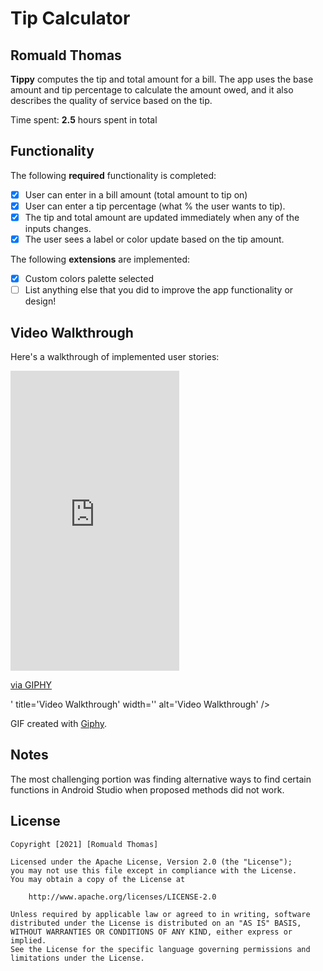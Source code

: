 # Tip Calculator 

## Romuald Thomas

**Tippy** computes the tip and total amount for a bill. The app uses the base amount and tip percentage to calculate the amount owed, and it also describes the quality of service based on the tip.

Time spent: **2.5** hours spent in total

## Functionality 

The following **required** functionality is completed:

* [x] User can enter in a bill amount (total amount to tip on)
* [x] User can enter a tip percentage (what % the user wants to tip).
* [x] The tip and total amount are updated immediately when any of the inputs changes.
* [x] The user sees a label or color update based on the tip amount. 

The following **extensions** are implemented:

* [x] Custom colors palette selected
* [ ] List anything else that you did to improve the app functionality or design!

## Video Walkthrough

Here's a walkthrough of implemented user stories:

<iframe src="https://giphy.com/embed/fiWX6NBRoZ0EUvk5b8" width="270" height="480" frameBorder="0" class="giphy-embed" allowFullScreen></iframe><p><a href="https://giphy.com/gifs/fiWX6NBRoZ0EUvk5b8">via GIPHY</a></p>' title='Video Walkthrough' width='' alt='Video Walkthrough' />

GIF created with [Giphy](https://giphy.com/apps/giphycapture).

## Notes

The most challenging portion was finding alternative ways to find certain functions in Android Studio when proposed methods did not work.

## License

    Copyright [2021] [Romuald Thomas]

    Licensed under the Apache License, Version 2.0 (the "License");
    you may not use this file except in compliance with the License.
    You may obtain a copy of the License at

        http://www.apache.org/licenses/LICENSE-2.0

    Unless required by applicable law or agreed to in writing, software
    distributed under the License is distributed on an "AS IS" BASIS,
    WITHOUT WARRANTIES OR CONDITIONS OF ANY KIND, either express or implied.
    See the License for the specific language governing permissions and
    limitations under the License.
